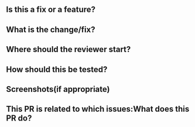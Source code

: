 ## Is this a fix or a feature?
## What is the change/fix?
## Where should the reviewer start?
## How should this be tested?
## Screenshots(if appropriate)
## This PR is related to which issues:**What does this PR do?**
